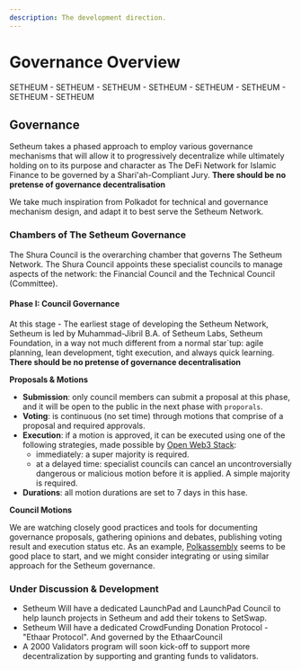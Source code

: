 ```yaml
---
description: The development direction.
---
```


# Governance Overview

SETHEUM - SETHEUM - SETHEUM - SETHEUM - SETHEUM - SETHEUM - SETHEUM - SETHEUM
## Governance

Setheum takes a phased approach to employ various governance mechanisms that will allow it to progressively decentralize while ultimately holding on to its purpose and character as The DeFi Network for Islamic Finance to be governed by a Shari'ah-Compliant Jury. **There should be no pretense of governance decentralisation**

We take much inspiration from Polkadot for technical and governance mechanism design, and adapt it to best serve the Setheum Network.

### Chambers of The Setheum Governance

The Shura Council is the overarching chamber that governs The Setheum Network. The Shura Council appoints these specialist councils to manage aspects of the network: the Financial Council and the Technical Council \(Committee\).

#### Phase I: Council Governance

At this stage - The earliest stage of developing the Setheum Network, Setheum is led by Muhammad-Jibril B.A. of Setheum Labs, Setheum Foundation, in a way not much different from a normal star`tup: agile planning, lean development, tight execution, and always quick learning. **There should be no pretense of governance decentralisation**

**Proposals & Motions**

* **Submission**: only council members can submit a proposal at this phase, and it will be open to the public in the next phase with `proporals`.
* **Voting**: is continuous \(no set time\) through motions that comprise of a proposal and required approvals.
* **Execution**: if a motion is approved, it can be executed using one of the following strategies, made possible by [Open Web3 Stack](https://github.com/open-web3-stack/open-runtime-module-library):
  * immediately: a super majority is required.
  * at a delayed time: specialist councils can cancel an uncontroversially dangerous or malicious motion before it is applied. A simple majority is required.
* **Durations**: all motion durations are set to 7 days in this hase.

**Council Motions** 

We are watching closely good practices and tools for documenting governance proposals, gathering opinions and debates, publishing voting result and execution status etc. As an example, [Polkassembly](https://kusama.polkassembly.io/) seems to be good place to start, and we might consider integrating or using similar approach for the Setheum governance.

### Under Discussion & Development

* Setheum Will have a dedicated LaunchPad and LaunchPad Council to help launch projects in Setheum and add their tokens to SetSwap.
* Setheum Will have a dedicated CrowdFunding Donation Protocol - "Ethaar Protocol". And governed by the EthaarCouncil
* A 2000 Validators program will soon kick-off to support more
decentralization by supporting and granting funds to validators.
